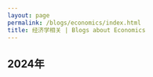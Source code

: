 ```yaml
---
layout: page
permalink: /blogs/economics/index.html
title: 经济学相关 | Blogs about Economics
---
```


<h2>2024年</h2>
